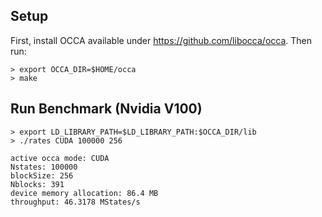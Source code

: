 ## Setup
First, install OCCA available under https://github.com/libocca/occa. Then run:
```
> export OCCA_DIR=$HOME/occa 
> make
```

## Run Benchmark (Nvidia V100)
```
> export LD_LIBRARY_PATH=$LD_LIBRARY_PATH:$OCCA_DIR/lib
> ./rates CUDA 100000 256

active occa mode: CUDA
Nstates: 100000
blockSize: 256
Nblocks: 391
device memory allocation: 86.4 MB
throughput: 46.3178 MStates/s
```
